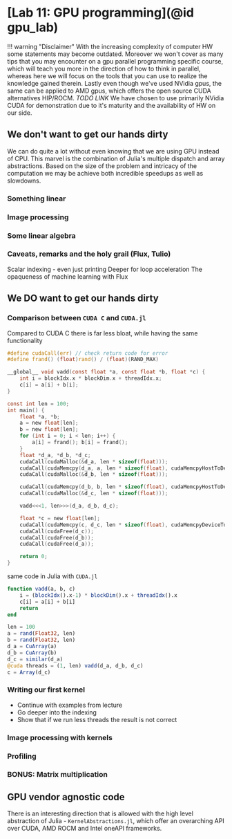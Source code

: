 # [Lab 11: GPU programming](@id gpu_lab)

!!! warning "Disclaimer"
    With the increasing complexity of computer HW some statements may become outdated. Moreover we won't cover as many tips that you may encounter on a gpu parallel programming specific course, which will teach you more in the direction of how to think in parallel, whereas here we will focus on the tools that you can use to realize the knowledge gained therein. Lastly even though we've used NVidia gpus, the same can be applied to AMD gpus, which offers the open source CUDA alternatives HIP/ROCM. *TODO LINK* We have chosen to use primarily NVidia CUDA for demonstration due to it's maturity and the availability of HW on our side.


## We don't want to get our hands dirty
We can do quite a lot without even knowing that we are using GPU instead of CPU. This marvel is the combination of Julia's multiple dispatch and array abstractions. Based on the size of the problem and intricacy of the computation we may be achieve both incredible speedups as well as slowdowns. 

### Something linear
### Image processing
### Some linear algebra
### Caveats, remarks and the holy grail (Flux, Tulio)
Scalar indexing - even just printing
Deeper for loop acceleration
The opaqueness of machine learning with Flux


## We DO want to get our hands dirty

### Comparison between `CUDA C` and `CUDA.jl`
Compared to CUDA C there is far less bloat, while having the same functionality
```c
#define cudaCall(err) // check return code for error
#define frand() (float)rand() / (float)(RAND_MAX)

__global__ void vadd(const float *a, const float *b, float *c) {
	int i = blockIdx.x * blockDim.x + threadIdx.x;
	c[i] = a[i] + b[i];
}

const int len = 100;
int main() {
	float *a, *b;
	a = new float[len];
	b = new float[len];
	for (int i = 0; i < len; i++) {
		a[i] = frand(); b[i] = frand();
	}
	float *d_a, *d_b, *d_c;
	cudaCall(cudaMalloc(&d_a, len * sizeof(float)));
	cudaCall(cudaMemcpy(d_a, a, len * sizeof(float), cudaMemcpyHostToDevice));
	cudaCall(cudaMalloc(&d_b, len * sizeof(float)));

	cudaCall(cudaMemcpy(d_b, b, len * sizeof(float), cudaMemcpyHostToDevice));
	cudaCall(cudaMalloc(&d_c, len * sizeof(float)));

	vadd<<<1, len>>>(d_a, d_b, d_c);

	float *c = new float[len];
	cudaCall(cudaMemcpy(c, d_c, len * sizeof(float), cudaMemcpyDeviceToHost));
	cudaCall(cudaFree(d_c));
	cudaCall(cudaFree(d_b));
	cudaCall(cudaFree(d_a));

	return 0;
}
```
same code in Julia with `CUDA.jl`
```julia
function vadd(a, b, c)
	i = (blockIdx().x-1) * blockDim().x + threadIdx().x
	c[i] = a[i] + b[i]
	return
end

len = 100
a = rand(Float32, len)
b = rand(Float32, len)
d_a = CuArray(a)
d_b = CuArray(b)
d_c = similar(d_a)
@cuda threads = (1, len) vadd(d_a, d_b, d_c)
c = Array(d_c)
```

### Writing our first kernel
- Continue with examples from lecture
- Go deeper into the indexing
- Show that if we run less threads the result is not correct

### Image processing with kernels


### Profiling


### BONUS: Matrix multiplication


## GPU vendor agnostic code
There is an interesting direction that is allowed with the high level abstraction of Julia - `KernelAbstractions.jl`, which offer an overarching API over CUDA, AMD ROCM and Intel oneAPI frameworks.
